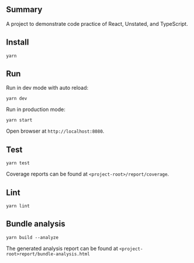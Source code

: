 ## Summary

A project to demonstrate code practice of React, Unstated, and TypeScript.

## Install

```
yarn
```

## Run

Run in dev mode with auto reload:

```
yarn dev
```

Run in production mode:

```
yarn start
```

Open browser at `http://localhost:8080`.

## Test

```
yarn test
```

Coverage reports can be found at `<project-root>/report/coverage`.

## Lint

```
yarn lint
```

## Bundle analysis

```
yarn build --analyze
```

The generated analysis report can be found at `<project-root>report/bundle-analysis.html`
